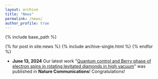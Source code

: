 ```yaml
---
layout: archive
title: "News"
permalink: /news/
author_profile: true
---
```




{% include base_path %}


{% for post in site.news %}
  {% include archive-single.html %}
{% endfor %}

* __June 13, 2024__ Our latest work "[Quantum control and Berry phase of electron spins in rotating levitated diamonds in high vacuum](https://www.nature.com/articles/s41467-024-49175-3)" was published in __Nature Communications__! Congratulations! 